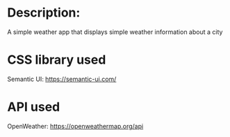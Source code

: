 # Description: 
A simple weather app that displays simple weather information about a city
# CSS library used
Semantic UI: https://semantic-ui.com/
# API used
OpenWeather: https://openweathermap.org/api
